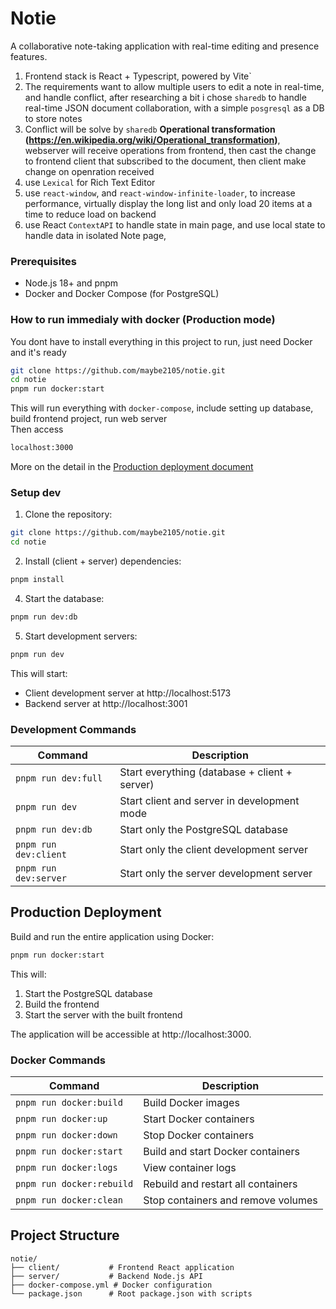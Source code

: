 # Notie

A collaborative note-taking application with real-time editing and presence features.

1. Frontend stack is React + Typescript, powered by Vite`
2. The requirements want to allow multiple users to edit a note in real-time, and handle conflict, after researching a bit i chose `sharedb` to handle real-time JSON document collaboration, with a simple `posgresql` as a DB to store notes
3. Conflict will be solve by `sharedb` **Operational transformation (https://en.wikipedia.org/wiki/Operational_transformation)**, webserver will receive operations from frontend, then cast the change to frontend client that subscribed to the document, then client make change on openration received
4. use `Lexical` for Rich Text Editor
5. use `react-window`, and `react-window-infinite-loader`, to increase performance, virtually display the long list and only load 20 items at a time to reduce load on backend
6. use React `ContextAPI` to handle state in main page, and use local state to handle data in isolated Note page,

### Prerequisites

- Node.js 18+ and pnpm
- Docker and Docker Compose (for PostgreSQL)

### How to run immedialy with docker (Production mode)

You dont have to install everything in this project to run, just need Docker and it's ready

```bash
git clone https://github.com/maybe2105/notie.git
cd notie
pnpm run docker:start
```

This will run everything with `docker-compose`, include setting up database, build frontend project, run web server
</br>
Then access

```bash
localhost:3000
```

More on the detail in the <a href="#production-deployment">Production deployment document</a>

### Setup dev

1. Clone the repository:

```bash
git clone https://github.com/maybe2105/notie.git
cd notie
```

2. Install (client + server) dependencies:

```bash
pnpm install
```

4. Start the database:

```bash
pnpm run dev:db
```

5. Start development servers:

```bash
pnpm run dev
```

This will start:

- Client development server at http://localhost:5173
- Backend server at http://localhost:3001

### Development Commands

| Command               | Description                                   |
| --------------------- | --------------------------------------------- |
| `pnpm run dev:full`   | Start everything (database + client + server) |
| `pnpm run dev`        | Start client and server in development mode   |
| `pnpm run dev:db`     | Start only the PostgreSQL database            |
| `pnpm run dev:client` | Start only the client development server      |
| `pnpm run dev:server` | Start only the server development server      |

## Production Deployment

Build and run the entire application using Docker:

```bash
pnpm run docker:start
```

This will:

1. Start the PostgreSQL database
2. Build the frontend
3. Start the server with the built frontend

The application will be accessible at http://localhost:3000.

### Docker Commands

| Command                   | Description                        |
| ------------------------- | ---------------------------------- |
| `pnpm run docker:build`   | Build Docker images                |
| `pnpm run docker:up`      | Start Docker containers            |
| `pnpm run docker:down`    | Stop Docker containers             |
| `pnpm run docker:start`   | Build and start Docker containers  |
| `pnpm run docker:logs`    | View container logs                |
| `pnpm run docker:rebuild` | Rebuild and restart all containers |
| `pnpm run docker:clean`   | Stop containers and remove volumes |

## Project Structure

```
notie/
├── client/           # Frontend React application
├── server/           # Backend Node.js API
├── docker-compose.yml # Docker configuration
└── package.json      # Root package.json with scripts
```

